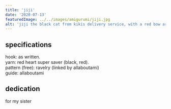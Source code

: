 ```yaml
---
title: 'jiji'
date: '2020-07-13'
featuredImage: ../../images/amigurumi/jiji.jpg
alt: 'jiji the black cat from kikis delivery service, with a red bow around his neck'
---
```


## specifications

hook: as written.  
yarn: red heart super saver (black, red).  
pattern (free): ravelry (linked by allaboutami)  
guide: allaboutami

## dedication

for my sister
